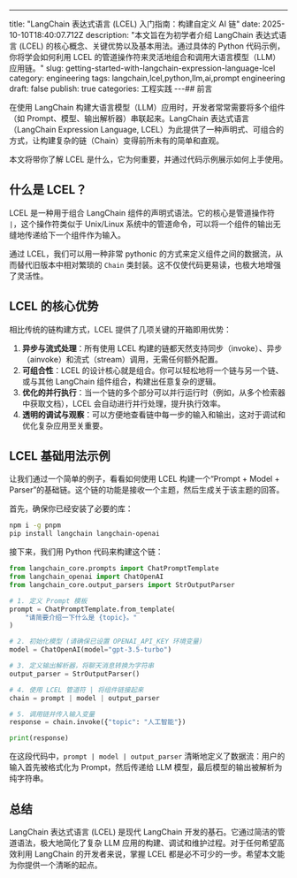 ---
title: "LangChain 表达式语言 (LCEL) 入门指南：构建自定义 AI 链"
date: 2025-10-10T18:40:07.712Z
description: "本文旨在为初学者介绍 LangChain 表达式语言 (LCEL) 的核心概念、关键优势以及基本用法。通过具体的 Python 代码示例，你将学会如何利用 LCEL 的管道操作符来灵活地组合和调用大语言模型（LLM）应用链。"
slug: getting-started-with-langchain-expression-language-lcel
category: engineering
tags: langchain,lcel,python,llm,ai,prompt engineering
draft: false
publish: true
categories: 工程实践
---## 前言

在使用 LangChain 构建大语言模型（LLM）应用时，开发者常常需要将多个组件（如 Prompt、模型、输出解析器）串联起来。LangChain 表达式语言（LangChain Expression Language, LCEL）为此提供了一种声明式、可组合的方式，让构建复杂的链（Chain）变得前所未有的简单和直观。

本文将带你了解 LCEL 是什么，它为何重要，并通过代码示例展示如何上手使用。

## 什么是 LCEL？

LCEL 是一种用于组合 LangChain 组件的声明式语法。它的核心是管道操作符 `|`，这个操作符类似于 Unix/Linux 系统中的管道命令，可以将一个组件的输出无缝地传递给下一个组件作为输入。

通过 LCEL，我们可以用一种非常 pythonic 的方式来定义组件之间的数据流，从而替代旧版本中相对繁琐的 `Chain` 类封装。这不仅使代码更易读，也极大地增强了灵活性。

## LCEL 的核心优势

相比传统的链构建方式，LCEL 提供了几项关键的开箱即用优势：

1.  **异步与流式处理**：所有使用 LCEL 构建的链都天然支持同步（invoke）、异步（ainvoke）和流式（stream）调用，无需任何额外配置。
2.  **可组合性**：LCEL 的设计核心就是组合。你可以轻松地将一个链与另一个链、或与其他 LangChain 组件组合，构建出任意复杂的逻辑。
3.  **优化的并行执行**：当一个链的多个部分可以并行运行时（例如，从多个检索器中获取文档），LCEL 会自动进行并行处理，提升执行效率。
4.  **透明的调试与观察**：可以方便地查看链中每一步的输入和输出，这对于调试和优化复杂应用至关重要。

## LCEL 基础用法示例

让我们通过一个简单的例子，看看如何使用 LCEL 构建一个“Prompt + Model + Parser”的基础链。这个链的功能是接收一个主题，然后生成关于该主题的回答。

首先，确保你已经安装了必要的库：

```bash
npm i -g pnpm
pip install langchain langchain-openai
```

接下来，我们用 Python 代码来构建这个链：

```python
from langchain_core.prompts import ChatPromptTemplate
from langchain_openai import ChatOpenAI
from langchain_core.output_parsers import StrOutputParser

# 1. 定义 Prompt 模板
prompt = ChatPromptTemplate.from_template(
    "请简要介绍一下什么是 {topic}。"
)

# 2. 初始化模型 (请确保已设置 OPENAI_API_KEY 环境变量)
model = ChatOpenAI(model="gpt-3.5-turbo")

# 3. 定义输出解析器，将聊天消息转换为字符串
output_parser = StrOutputParser()

# 4. 使用 LCEL 管道符 | 将组件链接起来
chain = prompt | model | output_parser

# 5. 调用链并传入输入变量
response = chain.invoke({"topic": "人工智能"})

print(response)
```

在这段代码中，`prompt | model | output_parser` 清晰地定义了数据流：用户的输入首先被格式化为 Prompt，然后传递给 LLM 模型，最后模型的输出被解析为纯字符串。

## 总结

LangChain 表达式语言 (LCEL) 是现代 LangChain 开发的基石。它通过简洁的管道语法，极大地简化了复杂 LLM 应用的构建、调试和维护过程。对于任何希望高效利用 LangChain 的开发者来说，掌握 LCEL 都是必不可少的一步。希望本文能为你提供一个清晰的起点。
